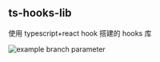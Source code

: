## ts-hooks-lib

使用 typescript+react hook 搭建的 hooks 库

![example branch parameter](https://github.com/wongchisum/ts-hooks-lib/workflows/CI/badge.svg?branch=release)
